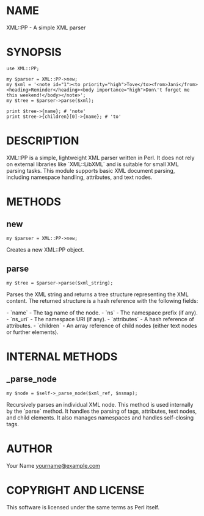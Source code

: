 # NAME

XML::PP - A simple XML parser

# SYNOPSIS

    use XML::PP;
    
    my $parser = XML::PP->new;
    my $xml = '<note id="1"><to priority="high">Tove</to><from>Jani</from><heading>Reminder</heading><body importance="high">Don\'t forget me this weekend!</body></note>';
    my $tree = $parser->parse($xml);
    
    print $tree->{name}; # 'note'
    print $tree->{children}[0]->{name}; # 'to'

# DESCRIPTION

XML::PP is a simple, lightweight XML parser written in Perl. It does not rely on external libraries like \`XML::LibXML\` and is suitable for small XML parsing tasks. This module supports basic XML document parsing, including namespace handling, attributes, and text nodes.

# METHODS

## new

    my $parser = XML::PP->new;

Creates a new XML::PP object.

## parse

    my $tree = $parser->parse($xml_string);

Parses the XML string and returns a tree structure representing the XML content. The returned structure is a hash reference with the following fields:

\- \`name\` - The tag name of the node.
\- \`ns\` - The namespace prefix (if any).
\- \`ns\_uri\` - The namespace URI (if any).
\- \`attributes\` - A hash reference of attributes.
\- \`children\` - An array reference of child nodes (either text nodes or further elements).

# INTERNAL METHODS

## \_parse\_node

    my $node = $self->_parse_node($xml_ref, $nsmap);

Recursively parses an individual XML node. This method is used internally by the \`parse\` method. It handles the parsing of tags, attributes, text nodes, and child elements. It also manages namespaces and handles self-closing tags.

# AUTHOR

Your Name <yourname@example.com>

# COPYRIGHT AND LICENSE

This software is licensed under the same terms as Perl itself.
